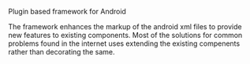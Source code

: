 Plugin based framework for Android

The framework enhances the markup of the android xml files to provide new features to existing components.
Most of the solutions for common problems found in the internet uses extending the existing compenents rather than decorating the same.

